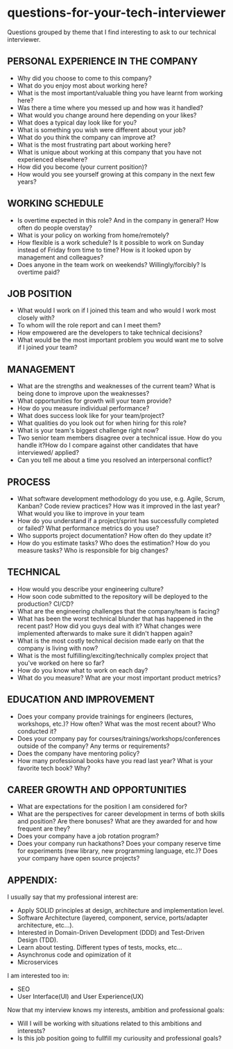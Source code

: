 # questions-for-your-tech-interviewer
Questions grouped by theme that I find interesting to ask to our technical interviewer. 


## PERSONAL EXPERIENCE IN THE COMPANY
- Why did you choose to come to this company?
- What do you enjoy most about working here?
- What is the most important/valuable thing you have learnt from working here?
- Was there a time where you messed up and how was it handled?
- What would you change around here depending on your likes?
- What does a typical day look like for you?
- What is something you wish were different about your job?
- What do you think the company can improve at?
- What is the most frustrating part about working here?
- What is unique about working at this company that you have not experienced elsewhere?
- How did you become (your current position)?
- How would you see yourself growing at this company in the next few years?


## WORKING SCHEDULE
- Is overtime expected in this role? And in the company in general? How often do people overstay?
- What is your policy on working from home/remotely?
- How flexible is a work schedule? Is it possible to work on Sunday instead of Friday from time to time? How is it looked upon by management and colleagues?
- Does anyone in the team work on weekends? Willingly/forcibly? Is overtime paid?


## JOB POSITION
- What would I work on if I joined this team and who would I work most closely with?
- To whom will the role report and can I meet them?
- How empowered are the developers to take technical decisions?
- What would be the most important problem you would want me to solve if I joined your team?


## MANAGEMENT
- What are the strengths and weaknesses of the current team? What is being done to improve upon the weaknesses?
- What opportunities for growth will your team provide?
- How do you measure individual performance?
- What does success look like for your team/project?
- What qualities do you look out for when hiring for this role?
- What is your team's biggest challenge right now?
- Two senior team members disagree over a technical issue. How do you handle it?How do I compare against other candidates that have interviewed/ applied?
- Can you tell me about a time you resolved an interpersonal conflict?


## PROCESS
- What software development methodology do you use, e.g. Agile, Scrum, Kanban? Code review practices? How was it improved in the last year? What would you like to improve in your team
- How do you understand if a project/sprint has successfully completed or failed? What performance metrics do you use?
- Who supports project documentation? How often do they update it?
- How do you estimate tasks? Who does the estimation? How do you measure tasks? Who is responsible for big changes?


## TECHNICAL
- How would you describe your engineering culture?
- How soon code submitted to the repository will be deployed to the production? CI/CD?
- What are the engineering challenges that the company/team is facing?
- What has been the worst technical blunder that has happened in the recent past? How did you guys deal with it? What changes were implemented afterwards to make sure it didn't happen again?
- What is the most costly technical decision made early on that the company is living with now?
- What is the most fulfilling/exciting/technically complex project that you've worked on here so far?
- How do you know what to work on each day?
- What do you measure? What are your most important product metrics?


## EDUCATION AND IMPROVEMENT
- Does your company provide trainings for engineers (lectures, workshops, etc.)? How often? What was the most recent about? Who conducted it?
- Does your company pay for courses/trainings/workshops/conferences outside of the company? Any terms or requirements?
- Does the company have mentoring policy?
- How many professional books have you read last year? What is your favorite tech book? Why?


## CAREER GROWTH AND OPPORTUNITIES
- What are expectations for the position I am considered for?
- What are the perspectives for career development in terms of both skills and position? Are there bonuses? What are they awarded for and how frequent are they?
- Does your company have a job rotation program?
- Does your company run hackathons? Does your company reserve time for experiments (new library, new programming language, etc.)? Does your company have open source projects?


## APPENDIX:
I usually say that my professional interest are:

- Apply SOLID principles at design, architecture and implementation level.
- Software Architecture (layered, component, service, ports/adapter architecture, etc...).
- Interested in Domain-Driven Development (DDD) and Test-Driven Design (TDD).
- Learn about testing. Different types of tests, mocks, etc...
- Asynchronus code and opimization of it
- Microservices

I am interested too in:
- SEO
- User Interface(UI) and User Experience(UX)

Now that my interview knows my interests, ambition and professional goals:
- Will I will be working with situations related to this ambitions and interests?
- Is this job position going to fullfill my curiousity and professional goals?


